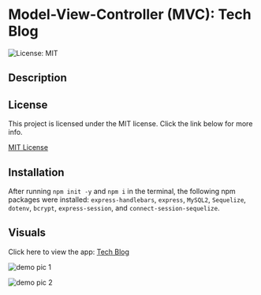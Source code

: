 # Model-View-Controller (MVC): Tech Blog
![License: MIT](https://img.shields.io/badge/License-MIT-yellow.svg)

## Description

## License
This project is licensed under the MIT license. Click the link below for more info.

[MIT License](https://opensource.org/licenses/MIT)
​
## Installation
After running `npm init -y` and `npm i` in the terminal, the following npm packages were installed: `express-handlebars`, `express`, `MySQL2`, `Sequelize`, `dotenv`, `bcrypt`, `express-session`, and `connect-session-sequelize`.

## Visuals
Click here to view the app: [Tech Blog](url.com)

![demo pic 1](Assets/demo-pic1.png)

![demo pic 2](Assets/demo-pic2.png)

​

